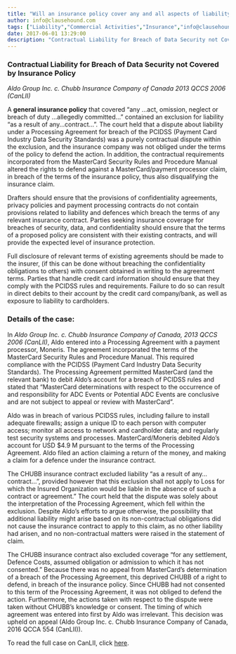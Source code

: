 ```yaml
---
title: "Will an insurance policy cover any and all aspects of liability mentioned in an agreement?"
author: info@clausehound.com
tags: ["Liability","Commercial Activities","Insurance","info@clausehound.com","Data Breach"]
date: 2017-06-01 13:29:00
description: "Contractual Liability for Breach of Data Security not Covered by Insurance Policy. See instance case of Aldo Group Inc. c. Chubb Insurance Company of Canada 2013 QCCS 2006 (CanLII)."
---
```


### Contractual Liability for Breach of Data Security not Covered by Insurance Policy

*Aldo Group Inc. c. Chubb Insurance Company of Canada 2013 QCCS 2006 (CanLII)*

A **general insurance policy** that covered “any …act, omission, neglect or breach of duty …allegedly committed…” contained an exclusion for liability “as a result of any…contract…”. The court held that a dispute about liability under a Processing Agreement for breach of the PCIDSS (Payment Card Industry Data Security Standards) was a purely contractual dispute within the exclusion, and the insurance company was not obliged under the terms of the policy to defend the action. In addition, the contractual requirements incorporated from the MasterCard Security Rules and Procedure Manual altered the rights to defend against a MasterCard/payment processor claim, in breach of the terms of the insurance policy, thus also disqualifying the insurance claim.

Drafters should ensure that the provisions of confidentiality agreements, privacy policies and payment processing contracts do not contain provisions related to liability and defences which breach the terms of any relevant insurance contract. Parties seeking insurance coverage for breaches of security, data, and confidentiality should ensure that the terms of a proposed policy are consistent with their existing contracts, and will provide the expected level of insurance protection. 

Full disclosure of relevant terms of existing agreements should be made to the insurer, (if this can be done without breaching the confidentiality obligations to others) with consent obtained in writing to the agreement terms. Parties that handle credit card information should ensure that they comply with the PCIDSS rules and requirements. Failure to do so can result in direct debits to their account by the credit card company/bank, as well as exposure to liability to cardholders.

### Details of the case:

In *Aldo Group Inc. c. Chubb Insurance Company of Canada, 2013 QCCS 2006 (CanLII)*, Aldo entered into a Processing Agreement with a payment processor, Moneris. The agreement incorporated the terms of the MasterCard Security Rules and Procedure Manual. This required compliance with the PCIDSS (Payment Card Industry Data Security Standards). The Processing Agreement permitted MasterCard (and the relevant bank) to debit Aldo’s account for a breach of PCIDSS rules and stated that “MasterCard determinations with respect to the occurrence of and responsibility for ADC Events or Potential ADC Events are conclusive and are not subject to appeal or review with MasterCard”. 

Aldo was in breach of various PCIDSS rules, including failure to install adequate firewalls; assign a unique ID to each person with computer access; monitor all access to network and cardholder data; and regularly test security systems and processes. MasterCard/Moneris debited Aldo’s account for USD $4.9 M pursuant to the terms of the Processing Agreement. Aldo filed an action claiming a return of the money, and making a claim for a defence under the insurance contract.

The CHUBB insurance contract excluded liability “as a result of any…contract…”, provided however that this exclusion shall not apply to Loss for which the Insured Organization would be liable in the absence of such a contract or agreement.” The court held that the dispute was solely about the interpretation of the Processing Agreement, which fell within the exclusion. Despite Aldo’s efforts to argue otherwise, the possibility that additional liability might arise based on its non-contractual obligations did not cause the insurance contract to apply to this claim, as no other liability had arisen, and no non-contractual matters were raised in the statement of claim. 

The CHUBB insurance contract also excluded coverage “for any settlement, Defence Costs, assumed obligation or admission to which it has not consented.” Because there was no appeal from MasterCard’s determination of a breach of the Processing Agreement, this deprived CHUBB of a right to defend, in breach of the insurance policy. Since CHUBB had not consented to this term of the Processing Agreement, it was not obliged to defend the action. Furthermore, the actions taken with respect to the dispute were taken without CHUBB’s knowledge or consent. The timing of which agreement was entered into first by Aldo was irrelevant. This decision was upheld on appeal (Aldo Group Inc. c. Chubb Insurance Company of Canada, 2016 QCCA 554 (CanLII)).

To read the full case on CanLII, click [here](https://www.canlii.org/en/qc/qccs/doc/2013/2013qccs2006/2013qccs2006.html?searchUrlHash=AAAAAQAnImRhdGEgYnJlYWNoIiAibGltaXRhdGlvbiBvZiBsaWFiaWxpdHkiAAAAAAE&amp;resultIndex=1).
